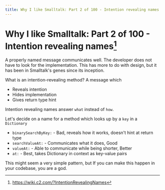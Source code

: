 ```yaml
---
title: Why I like Smalltalk: Part 2 of 100 - Intention revealing names
---
```

# Why I like Smalltalk: Part 2 of 100 - Intention revealing names[^1]

A properly named message communicates well. The developer does not have to look for the implementation. 
This has more to do with design, but it has been in Smalltalk's genes since its inception.

What is an intention-revealing method? 
A message which
- Reveals intention
- Hides implementation
- Gives return type hint	

Intention revealing names answer `what` instead of `how`. 

Let's decide on a name for a method which looks up by a `key` in a `Dictionary`
- `binarySearchByKey:` - Bad, reveals how it works, doesn't hint at return type 
- `searchValueAt:` - Communicates what it does, Good
- `valueAt:` - Able to communicate while being shorter, Better
- `at:` - Best, takes Dictionary in context as key-value pairs

This might seem a very simple pattern, but If you can make this happen in your codebase, you are a god.

[^1]: https://wiki.c2.com/?IntentionRevealingNames
